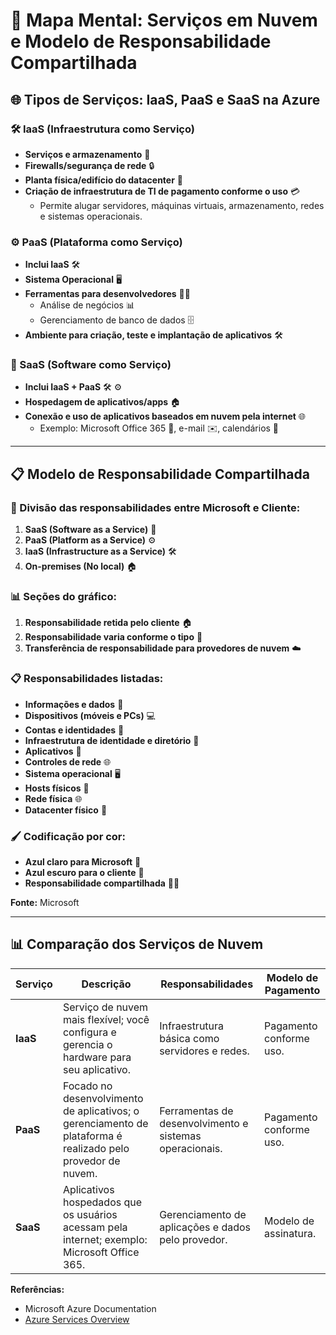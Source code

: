 # 🧠 Mapa Mental: Serviços em Nuvem e Modelo de Responsabilidade Compartilhada

## 🌐 Tipos de Serviços: IaaS, PaaS e SaaS na Azure

### 🛠️ IaaS (Infraestrutura como Serviço)
- **Serviços e armazenamento** 💾
- **Firewalls/segurança de rede** 🔒
- **Planta física/edifício do datacenter** 🏢
- **Criação de infraestrutura de TI de pagamento conforme o uso** 💳
  - Permite alugar servidores, máquinas virtuais, armazenamento, redes e sistemas operacionais.

### ⚙️ PaaS (Plataforma como Serviço)
- **Inclui IaaS** 🛠️
- **Sistema Operacional** 🖥️
- **Ferramentas para desenvolvedores** 👨‍💻
  - Análise de negócios 📊
  - Gerenciamento de banco de dados 🗄️
- **Ambiente para criação, teste e implantação de aplicativos** 🛠️

### 📱 SaaS (Software como Serviço)
- **Inclui IaaS + PaaS** 🛠️ ⚙️
- **Hospedagem de aplicativos/apps** 🏠
- **Conexão e uso de aplicativos baseados em nuvem pela internet** 🌐
  - Exemplo: Microsoft Office 365 📄, e-mail ✉️, calendários 📅

---

## 📋 Modelo de Responsabilidade Compartilhada

### 🎯 Divisão das responsabilidades entre Microsoft e Cliente:
1. **SaaS (Software as a Service)** 📱
2. **PaaS (Platform as a Service)** ⚙️
3. **IaaS (Infrastructure as a Service)** 🛠️
4. **On-premises (No local)** 🏠

### 📊 Seções do gráfico:
1. **Responsabilidade retida pelo cliente** 🏠
2. **Responsabilidade varia conforme o tipo** 🔄
3. **Transferência de responsabilidade para provedores de nuvem** ☁️

### 📋 Responsabilidades listadas:
- **Informações e dados** 📄
- **Dispositivos (móveis e PCs)** 💻
- **Contas e identidades** 👤
- **Infraestrutura de identidade e diretório** 🏢
- **Aplicativos** 📱
- **Controles de rede** 🌐
- **Sistema operacional** 🖥️
- **Hosts físicos** 🏢
- **Rede física** 🌐
- **Datacenter físico** 🏢

### 🖌️ Codificação por cor:
- **Azul claro para Microsoft** 🔵
- **Azul escuro para o cliente** 🔵
- **Responsabilidade compartilhada** 🔵🔵

**Fonte:** Microsoft

---

## 📊 Comparação dos Serviços de Nuvem

| **Serviço** | **Descrição** | **Responsabilidades** | **Modelo de Pagamento** |
|-------------|---------------|-----------------------|-------------------------|
| **IaaS**    | Serviço de nuvem mais flexível; você configura e gerencia o hardware para seu aplicativo. | Infraestrutura básica como servidores e redes. | Pagamento conforme uso. |
| **PaaS**    | Focado no desenvolvimento de aplicativos; o gerenciamento de plataforma é realizado pelo provedor de nuvem. | Ferramentas de desenvolvimento e sistemas operacionais. | Pagamento conforme uso. |
| **SaaS**    | Aplicativos hospedados que os usuários acessam pela internet; exemplo: Microsoft Office 365. | Gerenciamento de aplicações e dados pelo provedor. | Modelo de assinatura. |

**Referências:**
- Microsoft Azure Documentation
- [Azure Services Overview](https://docs.microsoft.com/en-us/azure/cloud-services/)
